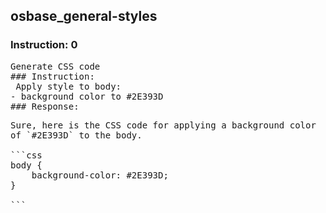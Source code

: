 ## osbase_general-styles
### Instruction: 0
<pre style='text-wrap: wrap'>Generate CSS code
### Instruction:
 Apply style to body:
- background color to #2E393D 
### Response:
</pre>
<pre style='text-wrap: wrap'>Sure, here is the CSS code for applying a background color of `#2E393D` to the body.

```css
body {
    background-color: #2E393D;
}

```</pre>
